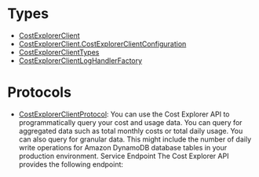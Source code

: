 # Types

  - [CostExplorerClient](/aws-sdk-swift/reference/0.x/AWSCostExplorer/CostExplorerClient)
  - [CostExplorerClient.CostExplorerClientConfiguration](/aws-sdk-swift/reference/0.x/AWSCostExplorer/CostExplorerClient_CostExplorerClientConfiguration)
  - [CostExplorerClientTypes](/aws-sdk-swift/reference/0.x/AWSCostExplorer/CostExplorerClientTypes)
  - [CostExplorerClientLogHandlerFactory](/aws-sdk-swift/reference/0.x/AWSCostExplorer/CostExplorerClientLogHandlerFactory)

# Protocols

  - [CostExplorerClientProtocol](/aws-sdk-swift/reference/0.x/AWSCostExplorer/CostExplorerClientProtocol):
    You can use the Cost Explorer API to programmatically query your cost and usage data. You
    can query for aggregated data such as total monthly costs or total daily usage. You can also
    query for granular data. This might include the number of daily write operations for Amazon
    DynamoDB database tables in your production environment.
    Service Endpoint
    The Cost Explorer API provides the following endpoint:
